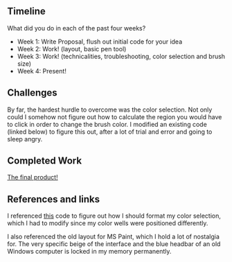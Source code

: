 

## Timeline

What did you do in each of the past four weeks?

- Week 1: Write Proposal, flush out initial code for your idea
- Week 2: Work! (layout, basic pen tool)
- Week 3: Work! (technicalities, troubleshooting, color selection and brush size)
- Week 4: Present!
 
## Challenges

By far, the hardest hurdle to overcome was the color selection. Not only could I somehow not figure out how to calculate the region you would have to click in order to change the brush color. I modified an existing code (linked below) to figure this out, after a lot of trial and error and going to sleep angry. 

## Completed Work

[The final product!](https://github.com/teapanelli/hw12/blob/master/final_code.js)

## References and links

I referenced [this](https://editor.p5js.org/projects/HJdsXS1BZ) code to figure out how I should format my color selection, which I had to modify since my color wells were positioned differently.

I also referenced the old layout for MS Paint, which I hold a lot of nostalgia for. The very specific beige of the interface and the blue headbar of an old Windows computer is locked in my memory permanently. 
